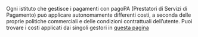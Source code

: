 Ogni istituto che gestisce i pagamenti con pagoPA (Prestatori di Servizi di Pagamento) può applicare autonomamente differenti costi, a seconda delle proprie politiche commerciali e delle condizioni contrattuali dell’utente. Puoi trovare i costi applicati dai singoli gestori in [questa pagina](https://www.pagopa.gov.it/it/cittadini/trasparenza-costi/)